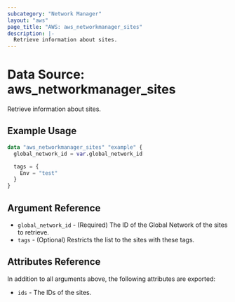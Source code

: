 ```yaml
---
subcategory: "Network Manager"
layout: "aws"
page_title: "AWS: aws_networkmanager_sites"
description: |-
  Retrieve information about sites.
---
```


# Data Source: aws_networkmanager_sites

Retrieve information about sites.

## Example Usage

```terraform
data "aws_networkmanager_sites" "example" {
  global_network_id = var.global_network_id

  tags = {
    Env = "test"
  }
}
```

## Argument Reference

* `global_network_id` - (Required) The ID of the Global Network of the sites to retrieve.
* `tags` - (Optional) Restricts the list to the sites with these tags.

## Attributes Reference

In addition to all arguments above, the following attributes are exported:

* `ids` - The IDs of the sites.
